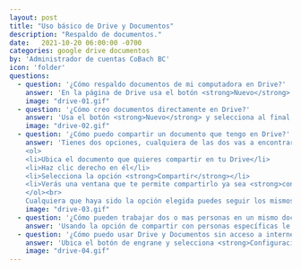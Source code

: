```yaml
---
layout: post
title: "Uso básico de Drive y Documentos"
description: "Respaldo de documentos."
date:   2021-10-20 06:00:00 -0700
categories: google drive documentos
by: 'Administrador de cuentas CoBach BC'
icon: 'folder'
questions:
  - question: '¿Cómo respaldo documentos de mi computadora en Drive?'
    answer: 'En la página de Drive usa el botón <strong>Nuevo</strong> para subir contenido de tu computadora. Puedes elegir entre subir archivos o carpetas completas.<br><br><strong>RECUERDA</strong> que solo debes subir lo que necesitas para el trabajo cotidiano, y si necesitas trabajar con documentos hay que migrar a los documentos de Google.'
    image: "drive-01.gif"
  - question: '¿Cómo creo documentos directamente en Drive?'
    answer: 'Usa el botón <strong>Nuevo</strong> y selecciona al final de la lista el tipo de documento que necesitas (texto, hoja de cálculo, o presentación). De esta manera puedes crear documentos que se guardan directamente en tu Drive y no ocupan espacio como los documentos que subes de Office.'
    image: "drive-02.gif"
  - question: '¿Cómo puedo compartir un documento que tengo en Drive?'
    answer: 'Tienes dos opciones, cualquiera de las dos vas a encontrarlas en el mismo lugar.<br><br>
    <ol>
    <li>Ubica el documento que quieres compartir en tu Drive</li>
    <li>Haz clic derecho en él</li>
    <li>Selecciona la opción <strong>Compartir</strong></li>
    <li>Verás una ventana que te permite compartirlo ya sea <strong>con usuarios específicos</strong> o puedes elegir compartirlo <strong>de forma general con un enlace</strong>
    </ol><br>
    Cualquiera que haya sido la opción elegida puedes seguir los mismos pasos para dejar de compartir, lo que te permite siempre tener el control de quién puede ver tu información.'
    image: "drive-03.gif"
  - question: '¿Cómo pueden trabajar dos o mas personas en un mismo documento?'
    answer: 'Usando la opción de compartir con personas específicas le das acceso a otros usuarios a tu documento. De esta manera los dos pueden acceder al mismos tiempo y colaborar.'
  - question: '¿Cómo puedo usar Drive y Documentos sin acceso a internet?'
    answer: 'Ubica el botón de engrane y selecciona <strong>Configuración</strong>. Busca la opción <strong>Sin conexión</strong> y habilítala. Esto te permitirá crear documentos sin necesidad de conexión a internet. Cuando recuperes la conexión tu información se sincronizará.<br><br><strong>NOTA: </strong>Esto debes activarlo en cada computadora en la que quieres que funcione así. <strong>NUNCA</strong> habilites esta opción en una computadora pública o que no es de tu propiedad, porque podrán acceder a tu información si lo haces.'
    image: "drive-04.gif"
---
```


